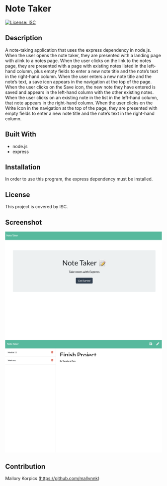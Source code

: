 # Note Taker

[![License: ISC](https://img.shields.io/badge/License-ISC-blue.svg)](https://opensource.org/licenses/ISC)

## Description

A note-taking application that uses the express dependency in node.js. When the user opens the note taker, they are presented with a landing page with alink to a notes page. When the user clicks on the link to the notes page, they are presented with a page with existing notes listed in the left-hand column, plus empty fields to enter a new note title and the note’s text in the right-hand column. When the user enters a new note title and the note’s text, a save icon appears in the navigation at the top of the page. When the user clicks on the Save icon, the new note they have entered is saved and appears in the left-hand column with the other existing notes. When the user clicks on an existing note in the list in the left-hand column, that note appears in the right-hand column. When the user clicks on the Write icon in the navigation at the top of the page, they are presented with empty fields to enter a new note title and the note’s text in the right-hand column.

## Built With
* node.js
* express

## Installation

In order to use this program, the express dependency must be installed. 


## License
This project is covered by ISC.

## Screenshot
 ![Screenshot of page1](/public/assets/img/sample1.png)
 ![Screenshot of page2](public/assets/img/sample2.png)

## Contribution
Mallory Korpics (https://github.com/mallynnk)


